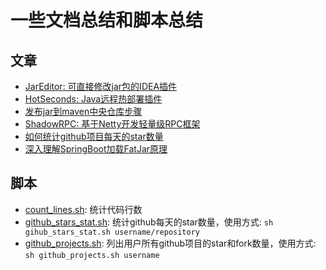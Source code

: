 # 一些文档总结和脚本总结

## 文章
- [JarEditor: 可直接修改jar包的IDEA插件](./JarEditor介绍.md)
- [HotSeconds: Java远程热部署插件](./Java远程热部署插件HotSeconds.md)
- [发布jar到maven中央仓库步骤](./发布jar到maven中央仓库步骤.md)
- [ShadowRPC: 基于Netty开发轻量级RPC框架](./基于Netty开发轻量级RPC框架.md)
- [如何统计github项目每天的star数量](./如何统计github项目每天的star数量.md)
- [深入理解SpringBoot加载FatJar原理](./深入理解SpringBoot加载FatJar原理.md)

## 脚本

- [count_lines.sh](./shes/count_lines.sh): 统计代码行数
- [github_stars_stat.sh](./shes/github_stars_stat.sh): 统计github每天的star数量，使用方式: `sh gihub_stars_stat.sh username/repository`
- [github_projects.sh](./shes/github_projects.sh): 列出用户所有github项目的star和fork数量，使用方式: `sh github_projects.sh username`
